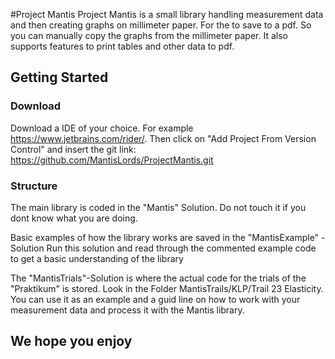 #Project Mantis
Project Mantis is a small library handling measurement data
and then creating graphs on millimeter paper. For the to save
to a pdf. So you can manually
copy the graphs from the millimeter paper. It also supports
features to print tables and other data to pdf.

## Getting Started
### Download
Download a IDE of your choice. For example https://www.jetbrains.com/rider/.
Then click on "Add Project From Version Control" and insert
the git link: https://github.com/MantisLords/ProjectMantis.git

### Structure
The main library is coded in the "Mantis" Solution. Do not touch
it if you dont know what you are doing.

Basic examples of how the library works are saved in the
"MantisExample" - Solution
Run this solution and read through the commented example code
to get a basic understanding of the library

The "MantisTrials"-Solution is where the actual code for
the trials of the "Praktikum" is stored. Look in the Folder
MantisTrails/KLP/Trail 23 Elasticity. You can use it as an
example and a guid line on how to work with your measurement
data and process it with the Mantis library.

## We hope you enjoy
